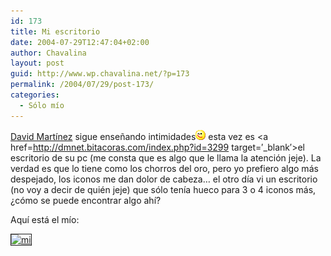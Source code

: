 ```yaml
---
id: 173
title: Mi escritorio
date: 2004-07-29T12:47:04+02:00
author: Chavalina
layout: post
guid: http://www.wp.chavalina.net/?p=173
permalink: /2004/07/29/post-173/
categories:
  - Sólo mío
---
```

<a href=http://dmnet.bitacoras.com/ target=&prime;_blank&prime;>David Martínez</a> sigue enseñando intimidades![emo](/imagenes/emoticonos/guino.gif) esta vez es <a href=http://dmnet.bitacoras.com/index.php?id=3299 target=&prime;_blank&prime;>el escritorio de su pc</a> (me consta que es algo que le llama la atención jeje). La verdad es que lo tiene como los chorros del oro, pero yo prefiero algo más despejado, los iconos me dan dolor de cabeza… el otro día vi un escritorio (no voy a decir de quién jeje) que sólo tenía hueco para 3 o 4 iconos más, ¿cómo se puede encontrar algo ahí?

Aquí está el mío:

<a href=http://www.chavalina.net/imagenes/fotos/escritorio.jpg target=&prime;_blank&prime;><img src="http://www.chavalina.net/imagenes/fotos/thumbs/escritorio.jpg" border="1" alt=mi escritorio></a>